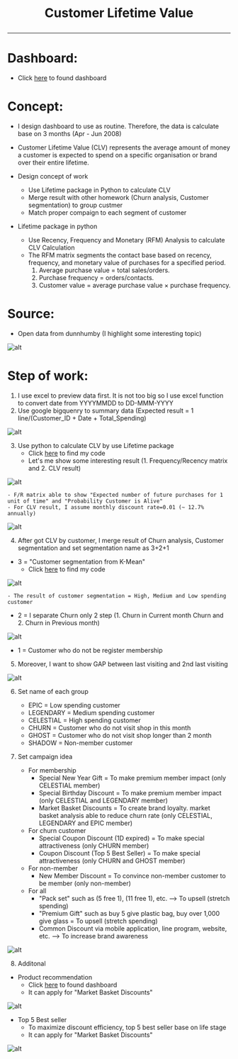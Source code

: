 # <p align="center"> Customer Lifetime Value </p>
***
# Dashboard:
- Click [here](https://datastudio.google.com/s/jAENinX74dk) to found dashboard

# Concept:
- I design dashboard to use as routine. Therefore, the data is calculate base on 3 months (Apr - Jun 2008) 
- Customer Lifetime Value (CLV) represents the average amount of money a customer is expected to spend on a specific organisation or brand over their entire lifetime.
- Design concept of work
	- Use Lifetime package in Python to calculate CLV
	- Merge result with other homework (Churn analysis, Customer segmentation) to group custmer
	- Match proper compaign to each segment of customer

- Lifetime package in python 
	- Use Recency, Frequency and Monetary (RFM) Analysis to calculate CLV Calculation
	- The RFM matrix segments the contact base based on recency, frequency, and monetary value of purchases for a specified period.
		1. Average purchase value = total sales/orders.
		2. Purchase frequency = orders/contacts.
		3. Customer value = average purchase value × purchase frequency.

# Source:
- Open data from dunnhumby (I highlight some interesting topic)

![alt](https://github.com/NattapongTH/NattapongTH-6310422089_BADS7105/blob/main/Homework%2005_CLV%20Dashboard%20(Supermarket%20Data)/Photo/Raw%20data_CLV.JPG)

# Step of work:
1. I use excel to preview data first. It is not too big so I use excel function to convert date from YYYYMMDD to DD-MMM-YYYY
2. Use google bigquenry to summary data (Expected result = 1 line/(Customer_ID + Date + Total_Spending)

![alt](https://github.com/NattapongTH/NattapongTH-6310422089_BADS7105/blob/main/Homework%2005_CLV%20Dashboard%20(Supermarket%20Data)/Photo/1.%20GBQ%20for%20CLV.JPG)

3. Use python to calculate CLV by use Lifetime package
	- Click [here](https://www.kaggle.com/nattapongthanngam/clv-test-nattapong) to find my code
	- Let's me show some interesting result (1. Frequency/Recency matrix and 2. CLV result) 

![alt](https://github.com/NattapongTH/NattapongTH-6310422089_BADS7105/blob/main/Homework%2005_CLV%20Dashboard%20(Supermarket%20Data)/Photo/2.%20RF%20result.JPG) 

	- F/R matrix able to show "Expected number of future purchases for 1 unit of time" and "Probability Customer is Alive" 
	- For CLV result, I assume monthly discount rate=0.01 (~ 12.7% annually)

![alt](https://github.com/NattapongTH/NattapongTH-6310422089_BADS7105/blob/main/Homework%2005_CLV%20Dashboard%20(Supermarket%20Data)/Photo/3.%20CLV%20result.JPG)

4. After got CLV by customer, I merge result of Churn analysis, Customer segmentation and set segmentation name as 3+2+1

- 3 = "Customer segmentation from K-Mean"
	- Click [here](https://www.kaggle.com/nattapongthanngam/kmean2) to find my code

![alt](https://github.com/NattapongTH/NattapongTH-6310422089_BADS7105/blob/main/Homework%2005_CLV%20Dashboard%20(Supermarket%20Data)/Photo/4.%20KMEAN%20result.jpg)

	- The result of customer segmentation = High, Medium and Low spending customer
	
- 2 = I separate Churn only 2 step (1. Churn in Current month Churn and 2. Churn in Previous month)   
		
![alt](https://github.com/NattapongTH/NattapongTH-6310422089_BADS7105/blob/main/Homework%2005_CLV%20Dashboard%20(Supermarket%20Data)/Photo/5.%20Status%20of%20customer%20by%20month.jpg)

- 1 = Customer who do not be register membership

5. Moreover, I want to show GAP between last visiting and 2nd last visiting

![alt](https://github.com/NattapongTH/NattapongTH-6310422089_BADS7105/blob/main/Homework%2005_CLV%20Dashboard%20(Supermarket%20Data)/Photo/6.%20GAP%20of%20visiting.JPG)

6. Set name of each group
	- EPIC = Low spending customer
	- LEGENDARY = Medium spending customer
	- CELESTIAL = High spending customer
	- CHURN = Customer who do not visit shop in this month
	- GHOST = Customer who do not visit shop longer than 2 month
	- SHADOW = Non-member customer


7. Set campaign idea
	- For membership
		- Special New Year Gift = To make premium member impact (only CELESTIAL member)
		- Special Birthday Discount = To make premium member impact (only CELESTIAL and LEGENDARY member)  
		- Market Basket Discounts = To create brand loyalty. market basket analysis able to reduce churn rate (only CELESTIAL, LEGENDARY and EPIC member) 
	- For churn customer
		- Special Coupon Discount (1D expired) = To make special attractiveness (only CHURN member)
		- Coupon Discount (Top 5 Best Seller) = To make special attractiveness (only CHURN and GHOST member)
	- For non-member
		- New Member Discount = To convince non-member customer to be member (only non-member)
	- For all
		- "Pack set" such as (5 free 1), (11 free 1), etc. --> To upsell (stretch spending)
		- "Premium Gift" such as buy 5 give plastic bag, buy over 1,000 give glass = To upsell (stretch spending)
		- Common Discount via mobile application, line program, website, etc. --> To increase brand awareness

![alt](https://github.com/NattapongTH/NattapongTH-6310422089_BADS7105/blob/main/Homework%2005_CLV%20Dashboard%20(Supermarket%20Data)/Photo/7.%20Creating%20value%20from%20clustering%20results.JPG)

8. Additonal
- Product recommendation
	- Click [here](https://www.kaggle.com/nattapongthanngam/recommendation-nattapong) to found dashboard
	- It can apply for "Market Basket Discounts"

![alt](https://github.com/NattapongTH/NattapongTH-6310422089_BADS7105/blob/main/Homework%2005_CLV%20Dashboard%20(Supermarket%20Data)/Photo/8.%20Product%20recommendation.JPG)

- Top 5 Best seller
	- To maximize discount efficiency, top 5 best seller base on life stage
	- It can apply for "Market Basket Discounts"

![alt](https://github.com/NattapongTH/NattapongTH-6310422089_BADS7105/blob/main/Homework%2005_CLV%20Dashboard%20(Supermarket%20Data)/Photo/9.%20Best%20seller.JPG)













